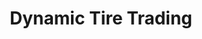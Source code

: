 ---
title: "Dynamic Tire Trading"
url: /imus/dynamic-tire-trading-aguinaldo-highway/
shop: car repair
---
